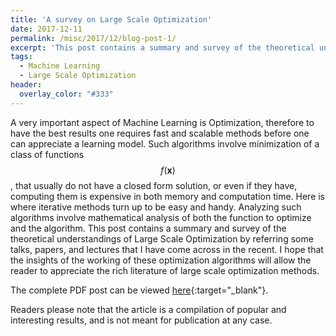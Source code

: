 ```yaml
---
title: 'A survey on Large Scale Optimization'
date: 2017-12-11
permalink: /misc/2017/12/blog-post-1/
excerpt: 'This post contains a summary and survey of the theoretical understandings of Large Scale Optimization by referring some talks, papers, and lectures that I have come across in the recent.'
tags:
  - Machine Learning
  - Large Scale Optimization
header:
  overlay_color: "#333"
---
```


A very important aspect of Machine Learning is Optimization, therefore to have the best results one requires fast and scalable methods before one can appreciate a learning model. Such algorithms involve minimization of a class of functions $$f(\mathbf{x})$$, that usually do not have a closed form solution, or even if they have, computing them is expensive in both memory and computation time. Here is where iterative methods turn up to be easy and handy. Analyzing such algorithms involve mathematical analysis of both the function to optimize and the algorithm. This post contains a summary and survey of the theoretical understandings of Large Scale Optimization by referring some talks, papers, and lectures that I have come across in the recent. I hope that the insights of the working of these optimization algorithms will allow the reader to appreciate the rich literature of large scale optimization methods.

The complete PDF post can be viewed [here](\files\largescaleopt.pdf){:target="_blank"}.

Readers please note that the article is a compilation of popular and interesting results, and is not meant for publication at any case.

<!-- ---
title: "Montreal, Canada during Neurips 2018"
layout: splash
permalink: /misc/2018-12-Canada-Neurips/
date: 2018-12-08
header:
  overlay_color: "#000"
  overlay_filter: "0.5"
  overlay_image: Canada-2018/image_2.jpg
  caption: "Montreal from Mt. Royal"
excerpt: "Excerpt."
intro: 
  - excerpt: 'Some intro. Centered with `type="center"`'
feature_row:
  - image_path: Canada-2018/image_1.jpg
    alt: "Me with Naga, Praneeth, Suriya and Aditya at Mt. Royal."
    title: "Me with Naga, Praneeth, Suriya and Aditya at Mt. Royal."
    excerpt: "Excerpt. Me with Naga, Praneeth, Suriya and Aditya at Mt. Royal."
  - image_path: Canada-2018/image_3.jpg
    image_caption: "Caption. Me near the conference center, shiverring."
    alt: "Me near the conference center, shiverring."
    title: "Me near the conference center, shiverring."
    excerpt: "Excerpt. Me near the conference center, shiverring."
  - image_path: Canada-2018/image_4.jpg
    title: "At the poster presentation session, NeurIPS 2018."
    excerpt: "Excerpt. At the poster presentation session, NeurIPS 2018."
feature_row2:
  - image_path: Canada-2018/image_1.jpg
    alt: "Me with Naga, Praneeth, Suriya and Aditya at Mt. Royal."
    title: "Me with Naga, Praneeth, Suriya and Aditya at Mt. Royal."
    excerpt: "Excerpt. Me with Naga, Praneeth, Suriya and Aditya at Mt. Royal."
feature_row3:
  - image_path: Canada-2018/image_3.jpg
    alt: "Me near the conference center, shiverring."
    title: "Me near the conference center, shiverring."
    excerpt: "Excerpt. Me near the conference center, shiverring."
feature_row4:
  - image_path: Canada-2018/image_4.jpg
    alt: "At the poster presentation session, NeurIPS 2018."
    title: "At the poster presentation session, NeurIPS 2018."
    excerpt: "Excerpt. At the poster presentation session, NeurIPS 2018."
---

{% include feature_row id="intro" type="center" %}

{% include feature_row %}

{% include feature_row id="feature_row2" type="left" %}

{% include feature_row id="feature_row3" type="right" %}

{% include feature_row id="feature_row4" type="center" %} -->
